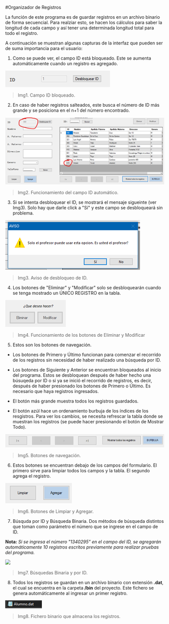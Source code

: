 #Organizador de Registros

La función de este programa es de guardar registros en un archivo
binario de forma secuencial. Para realziar esto, se hacen los 
cálculos para saber la longitud de cada campo y así tener una 
determinada longitud total para todo el registro. 

A continuación se muestran algunas capturas de la interfaz que 
pueden ser de suma importancia para el usuario:

1. Como se puede ver, el campo ID está bloqueado. Este se aumenta
automáticamente cuando un registro es agregado. 

![](https://raw.githubusercontent.com/JT070/Organizador-Registros/master/imgs/01-BloqueoID.png)

> Img1. Campo ID bloqueado.

2. En caso de haber registros salteados, este busca el número de ID más grande y se posiciona en el n+1 del número encontrado.

![](https://raw.githubusercontent.com/JT070/Organizador-Registros/master/imgs/08-ID_automatico.png)

> Img2. Funcionamiento del campo ID automático.

3. Si se intenta desbloquear el ID, se mostrará el mensaje sigueinte (ver Img3). Solo hay que darle click a "Sí" y este
campo se desbloqueará sin problema.

![](https://raw.githubusercontent.com/JT070/Organizador-Registros/master/imgs/01-BloqueoID-aviso.png)

> Img3. Aviso de desbloqueo de ID.

4. Los botones de "Eliminar" y "Modificar" solo se desbloquearán 
cuando se tenga mostrado un ÚNICO REGISTRO en la tabla.

![](https://raw.githubusercontent.com/JT070/Organizador-Registros/master/imgs/02-BotonesBloqueados-1.png)

> Img4. Funcionamiento de los botones de Eliminar y Modificar

5. Estos son los botones de navegación.

- Los botones de Primero y Último funcionan para comenzar el recorrido de los registros sin necesidad de haber realizado una búsqueda por ID.

- Los botones de Siguiente y Anterior se encuentran bloqueados al inicio del programa. Estos se desbloquean después de haber hecho una búsuqeda por ID o si ya se inició el recorrido de registros, es decir, después de haber presionado los botones de Primero o Último. Es necesario que haya registros ingresados.

- El botón más grande muestra todos los registros guardados.

- El botón azúl hace un ordenamiento burbuja de los índices de los resgistros. Para ver los cambios, se necesita refrescar la tabla donde se muestran los registros (se puede hacer presionando el botón de Mostrar Todo).

![](https://raw.githubusercontent.com/JT070/Organizador-Registros/master/imgs/03-BotonesBloqueados-2.png)

> Img5. Botones de navegación. 

6. Estos botones se encuentran debajo de los campos del formulario. El primero sirve para limpiar todos los campos y la tabla. El segundo agrega el registro.

![](https://raw.githubusercontent.com/JT070/Organizador-Registros/master/imgs/04-Botones.png)

> Img6. Botones de Limpiar y Agregar.

7. Búsquda por ID y Búsqueda Binaria. Dos métodos de búsqueda distintos que toman como parámetro el número que se ingrese en el campo de ID.

**Nota:** _Si se ingresa el número "1340295" en el campo del ID, se agregarán automáticamente 10 registros escritos previamente para realizar pruebas del programa._

![](https://raw.githubusercontent.com/JT070/Organizador-Registros/master/imgs/05-B%C3%BAsqueda.png)

>  Img7. Búsquedas Binaria y por ID.

8. Todos los registros se guardan en un archivo binario con extensión **.dat**, el cual se encuentra en la carpeta **/bin** del proyecto. Este fichero se genera automáticamente al ingresar un primer registro.

![](https://raw.githubusercontent.com/JT070/Organizador-Registros/master/imgs/11-ArchivoBinario.png)

> Img8. Fichero binario que almacena los registros.